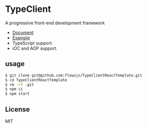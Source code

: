 # TypeClient

A progressive front-end development framework

- [Document](https://flowxjs.github.io/TypeClient)
- [Example](https://codesandbox.io/s/github/flowxjs/TypeClientReactTemplate/tree/master/?fontsize=14&hidenavigation=1&theme=dark)
- TypeScript support.
- iOC and AOP support.

## usage

```bash
$ git clone git@github.com:flowxjs/TypeClientReactTemplate.git
$ cd TypeClientReactTemplate
$ rm -rf .git
$ npm ci
$ npm start
```

## License

MIT